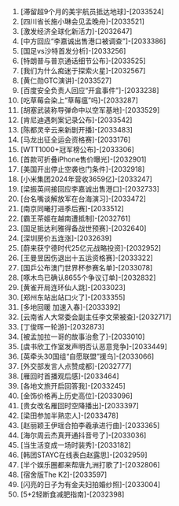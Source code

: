 
1. [滞留超9个月的美宇航员抵达地球]-[2033524]
1. [四川省长施小琳会见孟晚舟]-[2033521]
1. [激发经济全球化新活力]-[2032647]
1. [中方回应“李嘉诚出售港口被调查”]-[2033386]
1. [国足vs沙特首发分析]-[2033256]
1. [特朗普与普京通话细节公布]-[2033525]
1. [我们为什么痴迷于探索火星]-[2032567]
1. [黄仁勋GTC演讲]-[2033527]
1. [百度安全负责人回应“开盒事件”]-[2033238]
1. [吃草莓会染上“草莓瘟”吗]-[2033287]
1. [胡塞武装称导弹命中以空军基地]-[2033529]
1. [肯尼迪遇刺案记录公布]-[2033542]
1. [陈都灵辛云来新剧开播]-[2033483]
1. [马龙出征全运会资格赛]-[2033176]
1. [WTT1000+冠军榜公布]-[2033306]
1. [首款可折叠iPhone售价曝光]-[2032901]
1. [美国开出停止空袭也门条件]-[2032918]
1. [小米集团2024年营收3659亿]-[2033247]
1. [梁振英间接回应李嘉诚出售港口]-[2032733]
1. [台名嘴谈解放军在台海演习]-[2033472]
1. [南京同曦打进季后赛]-[2033512]
1. [霸王茶姬在越南遭抵制]-[2032761]
1. [国足抵达利雅得备战世预赛]-[2032640]
1. [深圳房价五连涨]-[2032639]
1. [蔚来获宁德时代25亿元战略投资]-[2032952]
1. [王曼昱因伤退出十五运资格赛]-[2033322]
1. [国乒公布澳门世界杯参赛名单]-[2033078]
1. [啄木鸟已确认8655个争议订单]-[2032832]
1. [黄雀开局连环仙人跳]-[2033023]
1. [郑州东站出站口火了]-[2033355]
1. [多地回暖 加速入春]-[2033392]
1. [云南省人大常委会副主任李文荣被查]-[2032717]
1. [丁俊晖一轮游]-[2032873]
1. [被孟加拉一哥的故事治愈了]-[2033010]
1. [虞书欣工作室发声明否认恶意竞争]-[2033449]
1. [英牵头30国组“自愿联盟”援乌]-[2033066]
1. [外交部发言人点赞成都]-[2032777]
1. [雁回时首播观后感]-[2033464]
1. [各地文旅开启回答我]-[2033245]
1. [金饰价格再上历史高位]-[2033096]
1. [贵女改名雁回时空降播出]-[2033397]
1. [梁田参加半熟恋人]-[2033478]
1. [赵丽颖王伊瑶合拍李羲承进行曲]-[2033365]
1. [海尔周云杰真开通抖音号了]-[2033036]
1. [当生活变成一场时装秀]-[2033182]
1. [韩团STAYC在线表白赵露思]-[2032959]
1. [半个娱乐圈都来帮唐九洲打歌了]-[2032806]
1. [宿舍版The K2]-[2033597]
1. [闪亮的日子为有金夫妇拍婚纱照]-[2033004]
1. [5+2轻断食减肥指南]-[2032398]